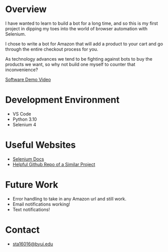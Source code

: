 # Overview

I have wanted to learn to build a bot for a long time, and so this is my first project in dipping my toes into the world of browser automation with Selenium. 

I chose to write a bot for Amazon that will add a product to your cart and go through the entire checkout process for you.

As technology advances we tend to be fighting against bots to buy the products we want, so why not build one myself to counter that inconvenience?

[Software Demo Video](https://youtu.be/d-KKVSHoGe8)

# Development Environment

* VS Code
* Python 3.10
* Selenium 4

# Useful Websites

* [Selenium Docs](https://selenium-python.readthedocs.io)
* [Helpful Github Repo of a Similar Project](https://github.com/dadwalakshay/amazon_order_bot)

# Future Work

* Error handling to take in any Amazon url and still work.
* Email notifications working!
* Text notifications!

# Contact

* sta16016@byui.edu